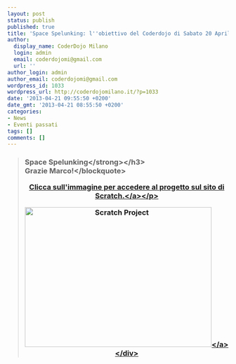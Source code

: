 ```yaml
---
layout: post
status: publish
published: true
title: 'Space Spelunking: l''obiettivo del Coderdojo di Sabato 20 Aprile. '
author:
  display_name: CoderDojo Milano
  login: admin
  email: coderdojomi@gmail.com
  url: ''
author_login: admin
author_email: coderdojomi@gmail.com
wordpress_id: 1033
wordpress_url: http://coderdojomilano.it/?p=1033
date: '2013-04-21 09:55:50 +0200'
date_gmt: '2013-04-21 08:55:50 +0200'
categories:
- News
- Eventi passati
tags: []
comments: []
---
```

<blockquote>
<h3 id="project_title"><strong>Space Spelunking<&#47;strong><&#47;h3><br />
Grazie Marco!<&#47;blockquote></p>
<p style="text-align: center;"><a href="http:&#47;&#47;scratch.mit.edu&#47;projects&#47;marcofaedo&#47;3272457" target="_blank">Clicca sull'immagine per accedere al progetto sul sito di Scratch.<&#47;a><&#47;p></p>
<div style="text-align: center;"><a href="http:&#47;&#47;scratch.mit.edu&#47;projects&#47;marcofaedo&#47;3272457" target="_blank"><img alt="Scratch Project" src="http:&#47;&#47;scratch.mit.edu&#47;static&#47;projects&#47;marcofaedo&#47;3272457_med.png" width="425" height="319" &#47;><&#47;a><&#47;div></p>
